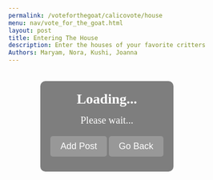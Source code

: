 ```yaml
---
permalink: /voteforthegoat/calicovote/house
menu: nav/vote_for_the_goat.html
layout: post
title: Entering The House
description: Enter the houses of your favorite critters
Authors: Maryam, Nora, Kushi, Joanna
---
```

<!DOCTYPE html>
<html>
<head>
    <meta charset="UTF-8">
    <meta name="viewport" content="width=device-width, initial-scale=1.0">
    <title id="pageTitle">House Page</title>
    <style>
        /* Base Styles */
        body {
            font-family: "Times New Roman", Times, serif;
            transition: background-color 0.5s ease;
            color: #fff;
            margin: 0;
            padding: 0;
            min-height: 100vh;
            display: flex;
            justify-content: center;
            align-items: center;
            flex-direction: column;
        }
        /* Content Container */
        .content {
            padding: 20px;
            max-width: 600px;
            margin: 20px;
            border-radius: 10px;
            text-align: center;
            background: rgba(0, 0, 0, 0.5);
        }
        /* House Information */
        .house-info {
            font-size: 28px;
            font-weight: bold;
            margin-bottom: 15px;
        }
        .message {
            font-size: 20px;
            margin-bottom: 20px;
        }
        /* Button Styles */
        .button {
            padding: 10px 20px;
            font-size: 18px;
            border: none;
            border-radius: 5px;
            cursor: pointer;
            background-color: rgba(255, 255, 255, 0.2);
            color: #fff;
            transition: background-color 0.3s ease;
            margin-bottom: 10px;
        }
        .button:hover {
            background-color: rgba(255, 255, 255, 0.4);
        }
        /* Post Container */
        .post-container {
            background: rgba(255, 255, 255, 0.2);
            padding: 15px;
            margin: 10px auto;
            border-radius: 10px;
            text-align: left;
            width: 80%;
            max-width: 400px;
            box-shadow: 0 4px 8px rgba(0, 0, 0, 0.1);
        }
        .post-button {
            padding: 8px 15px;
            margin-top: 10px;
            cursor: pointer;
            border-radius: 5px;
            border: none;
            background-color: #444;
            color: #fff;
        }
        .post-button:hover {
            background-color: #666;
        }
        .textarea-container {
            display: flex;
            justify-content: center;
            align-items: center;
        }
        textarea {
            width: 90%;
            max-width: 380px;
            height: 100px;
            border-radius: 8px;
            padding: 10px;
            border: 1px solid #ddd;
            margin-bottom: 10px;
        }
        .image-preview {
            max-width: 100%;
            border-radius: 8px;
            margin-top: 10px;
        }
    </style>
</head>
<body>
    <div class="content">
        <div id="houseInfo" class="house-info">Loading...</div>
        <div id="message" class="message">Please wait...</div>
        <button id="addPostButton" class="button">Add Post</button>
        <button id="backButton" class="button">Go Back</button>
        <div id="postsContainer"></div>
    </div>
    <script>
        window.onload = function() {
            const savedHouse = localStorage.getItem('selectedHouse');
            const houseInfo = document.getElementById('houseInfo');
            const message = document.getElementById('message');
            const pageTitle = document.getElementById('pageTitle');
            console.log(`Stored house value: ${savedHouse}`);
            if (savedHouse) {
                console.log(`Setting background color and content for ${savedHouse}`);
                setBackground(savedHouse);
                renderHousePage(savedHouse);
                houseInfo.textContent = `You selected: ${savedHouse} House`;
                // Update page title and description based on the house
                pageTitle.textContent = `${savedHouse} House Page`;
                document.querySelector('meta[name="description"]').setAttribute('content', `Explore the ${savedHouse} House and its activities.`);
            } else {
                houseInfo.textContent = "No house selected.";
                message.textContent = "Please go back and select a house.";
            }
            displayPosts();
        };
        function setBackground(house) {
            switch (house) {
                case 'Adventure Play':
                    document.body.style.backgroundColor = 'green';
                    break;
                case 'Sylvanian Family Restaurant':
                    document.body.style.backgroundColor = 'blue';
                    break;
                case 'Magical Mermaid Castle':
                    document.body.style.backgroundColor = 'purple';
                    break;
                case 'Woody School':
                    document.body.style.backgroundColor = 'goldenrod';
                    break;
                case 'Spooky Surprise Haunted':
                    document.body.style.backgroundColor = 'darkred';
                    break;
                case 'Brick Oven Bakery':
                    document.body.style.backgroundColor = 'orange';
                    break;
                default:
                    document.body.style.backgroundColor = 'white';
            }
        }
        function renderHousePage(house) {
            const houseInfo = document.getElementById('houseInfo');
            const message = document.getElementById('message');
            switch (house) {
                case 'Adventure Play':
                    houseInfo.textContent = "Welcome to the Adventure Play House!";
                    message.textContent = "Explore and have fun!";
                    break;
                case 'Sylvanian Family Restaurant':
                    houseInfo.textContent = "Welcome to the Sylvanian Family Restaurant House!";
                    message.textContent = "Join us for a delightful meal!";
                    break;
                case 'Magical Mermaid Castle':
                    houseInfo.textContent = "Welcome to the Magical Mermaid Castle!";
                    message.textContent = "Dive into an enchanting experience!";
                    break;
                case 'Woody School':
                    houseInfo.textContent = "Welcome to the Woody School House!";
                    message.textContent = "Get ready to learn and grow!";
                    break;
                case 'Spooky Surprise Haunted':
                    houseInfo.textContent = "Welcome to the Spooky Surprise Haunted House!";
                    message.textContent = "Dare to enter the haunted halls!";
                    break;
                case 'Brick Oven Bakery':
                    houseInfo.textContent = "Welcome to the Brick Oven Bakery House!";
                    message.textContent = "Smell the freshly baked goodies!";
                    break;
                default:
                    houseInfo.textContent = "House not found.";
                    message.textContent = "Please go back and select a house.";
            }
        }
        function goBack() {
            window.history.back();
        }
        document.getElementById('backButton').addEventListener('click', goBack);
        document.getElementById('addPostButton').addEventListener('click', function() {
            const postContainer = document.createElement('div');
            postContainer.classList.add('post-container');
            const textArea = document.createElement('textarea');
            const imageInput = document.createElement('input');
            imageInput.type = 'file';
            imageInput.accept = 'image/*';
            const imagePreview = document.createElement('img');
            imagePreview.classList.add('image-preview');
            imageInput.onchange = function() {
                const file = imageInput.files[0];
                if (file) {
                    const reader = new FileReader();
                    reader.onload = function(e) {
                        imagePreview.src = e.target.result;
                        imagePreview.style.display = 'block';
                    };
                    reader.readAsDataURL(file);
                }
            };
            const postButton = document.createElement('button');
            postButton.textContent = 'Post';
            postButton.classList.add('post-button');
            postButton.onclick = function() {
                savePost(textArea.value, imagePreview.src);
                displayPosts();
                postContainer.remove();
            };
            postContainer.appendChild(textArea);
            postContainer.appendChild(imageInput);
                       postContainer.appendChild(imagePreview);
            postContainer.appendChild(postButton);
            document.body.appendChild(postContainer);
        });
        function savePost(content, imageSrc) {
            if (!content.trim() && !imageSrc) {
                alert('Post content or image cannot be empty!');
                return;
            }
            let posts = JSON.parse(localStorage.getItem('posts')) || [];
            posts.push({ content: content.trim(), image: imageSrc, timestamp: new Date().toISOString() });
            localStorage.setItem('posts', JSON.stringify(posts));
        }
        function displayPosts() {
            const postsContainer = document.getElementById('postsContainer');
            postsContainer.innerHTML = '';
            let posts = JSON.parse(localStorage.getItem('posts')) || [];
            posts.forEach(post => {
                const postDiv = document.createElement('div');
                postDiv.classList.add('post-container');
                postDiv.innerHTML = `<p>${new Date(post.timestamp).toLocaleString()}: ${post.content}</p>`;
                if (post.image) {
                    const img = document.createElement('img');
                    img.src = post.image;
                    img.classList.add('image-preview');
                    postDiv.appendChild(img);
                }
                postsContainer.appendChild(postDiv);
            });
        }
    </script>
</body>
</html>
 
